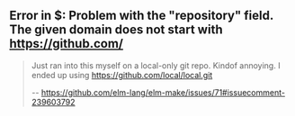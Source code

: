 ## Error in $: Problem with the "repository" field. The given domain does not start with <https://github.com/>

>Just ran into this myself on a local-only git repo. Kindof annoying. I ended up using https://github.com/local/local.git
>
>-- https://github.com/elm-lang/elm-make/issues/71#issuecomment-239603792
